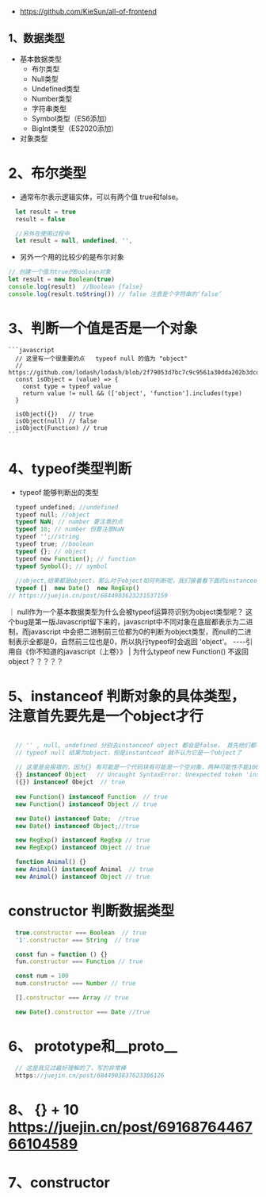 - https://github.com/KieSun/all-of-frontend

## 1、数据类型
- 基本数据类型
  - 布尔类型
  - Null类型
  - Undefined类型
  - Number类型
  - 字符串类型
  - Symbol类型（ES6添加）
  - BigInt类型（ES2020添加）
- 对象类型

# 2、布尔类型
  - 通常布尔表示逻辑实体，可以有两个值 true和false。
  ```javascript
    let result = true
    result = false

    //另外在使用过程中
    let result = null, undefined, '', 
  ```
  - 另外一个用的比较少的是布尔对象
  ```javascript
  // 创建一个值为true的Boolean对象
  let result = new Boolean(true)
  console.log(result)  //Boolean {false}
  console.log(result.toString()) // false 注意是个字符串的‘false’
  ```
  

# 3、判断一个值是否是一个对象
    ```javascript
      // 这里有一个很重要的点   typeof null 的值为 "object"
      // https://github.com/lodash/lodash/blob/2f79053d7bc7c9c9561a30dda202b3dcd2b72b90/isObject.js
      const isObject = (value) => {
        const type = typeof value
        return value != null && (['object', 'function'].includes(type)
      }

      isObject({})   // true
      isObject(null) // false
      isObject(Function) // true
    ```

# 4、typeof类型判断
- typeof 能够判断出的类型
```javascript
  typeof undefined; //undefined 
  typeof null; //object 
  typeof NaN; // number 要注意的点
  typeof 10; // number 但要注意NaN
  typeof '';//string 
  typeof true; //boolean
  typeof {}; // object 
  typeof new Function(); // function 
  typeof Symbol(); // symbol
  
  //object,结果都是object，那么对于object如何判断呢，我们接着看下面的instanceof
  typeof []  new Date()  new RegExp()   
// https://juejin.cn/post/6844903623231537159

```

｜ null作为一个基本数据类型为什么会被typeof运算符识别为object类型呢？
这个bug是第一版Javascript留下来的，javascript中不同对象在底层都表示为二进制，而javascript 中会把二进制前三位都为0的判断为object类型，而null的二进制表示全都是0，自然前三位也是0，所以执行typeof时会返回 'object'。
----引用自《你不知道的javascript（上卷）》
| 为什么typeof new Function() 不返回 object？？？？？

# 5、instanceof 判断对象的具体类型，注意首先要先是一个object才行
```javascript
  
  // '' , null, undefined 分别去instanceof object 都会是false， 首先他们都不是object，不能用于判断原始类型哟
  // typeof null 结果为object，但是instantceof 就不认为它是一个object了
  
  // 这里是会报错的，因为{} 有可能是一个代码块有可能是一个空对象，两种可能性不能100%的确定它就是一个对象
  {} instanceof Object   // Uncaught SyntaxError: Unexpected token 'instanceof' 
  ({}) instanceof Obejct  // true
  
  new Function() instanceof Function  // true 
  new Function() instanceof Object // true

  new Date() instanceof Date;  //true
  new Date() instanceof Object;//true

  new RegExp() instanceof RegExp // true
  new RegExp() instanceof Object // true

  function Animal() {}
  new Animal() instanceof Animal  // true
  new Animal() instanceof Object // true
```

# constructor 判断数据类型
  
```javascript
  true.constructor === Boolean  // true
  '1'.constructor === String  // true

  const fun = function () {}
  fun.constructor === Function // true

  const num = 100
  num.constructor === Number // true

  [].constructor === Array // true

  new Date().constructor === Date //true
```
# 6、 prototype和__proto__
```javascript
  // 这是我见过最好理解的了，写的非常棒
  https://juejin.cn/post/6844903837623386126

```

# 8、 {} + 10 https://juejin.cn/post/6916876446766104589


# 7、constructor